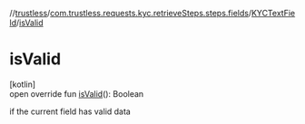//[trustless](../../../index.md)/[com.trustless.requests.kyc.retrieveSteps.steps.fields](../index.md)/[KYCTextField](index.md)/[isValid](is-valid.md)

# isValid

[kotlin]\
open override fun [isValid](is-valid.md)(): Boolean

if the current field has valid data

